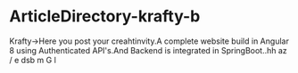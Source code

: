 # ArticleDirectory-krafty-b
Krafty->Here you post your creahtinvity.A complete website build in Angular 8 using Authenticated API's.And Backend is integrated in 
SpringBoot..hh
az
/
e
dsb
m
G
l
